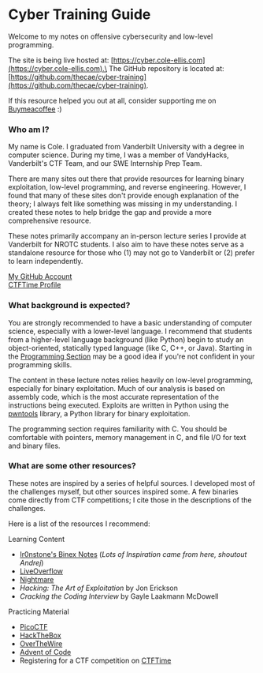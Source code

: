 # Cyber Training Guide

Welcome to my notes on offensive cybersecurity and low-level programming.

The site is being live hosted at: [https://cyber.cole-ellis.com](https://cyber.cole-ellis.com).\
The GitHub repository is located at: [https://github.com/thecae/cyber-training](https://github.com/thecae/cyber-training).

If this resource helped you out at all, consider supporting me on [Buymeacoffee](https://buymeacoffee.com/cyberguide) :)

### Who am I?

My name is Cole. I graduated from Vanderbilt University with a degree in computer science. During my time, I was a member of VandyHacks, Vanderbilt's CTF Team, and our SWE Internship Prep Team.

There are many sites out there that provide resources for learning binary exploitation, low-level programming, and reverse engineering. However, I found that many of these sites don't provide enough explanation of the theory; I always felt like something was missing in my understanding. I created these notes to help bridge the gap and provide a more comprehensive resource.

These notes primarily accompany an in-person lecture series I provide at Vanderbilt for NROTC students. I also aim to have these notes serve as a standalone resource for those who (1) may not go to Vanderbilt or (2) prefer to learn independently.

[My GitHub Account](https://github.com/thecae)\
[CTFTime Profile](https://ctftime.org/user/146369)

### What background is expected?

You are strongly recommended to have a basic understanding of computer science, especially with a lower-level language. I recommend that students from a higher-level language background (like Python) begin to study an object-oriented, statically typed language (like C, C++, or Java). Starting in the [Programming Section](programming/what-is-the-programming-section.md) may be a good idea if you're not confident in your programming skills.

The content in these lecture notes relies heavily on low-level programming, especially for binary exploitation. Much of our analysis is based on assembly code, which is the most accurate representation of the instructions being executed. Exploits are written in Python using the [pwntools](https://docs.pwntools.com/en/stable/) library, a Python library for binary exploitation.

The programming section requires familiarity with C. You should be comfortable with pointers, memory management in C, and file I/O for text and binary files.

### What are some other resources?

These notes are inspired by a series of helpful sources. I developed most of the challenges myself, but other sources inspired some. A few binaries come directly from CTF competitions; I cite those in the descriptions of the challenges.

Here is a list of the resources I recommend:

Learning Content

* [Ir0nstone's Binex Notes](https://ir0nstone.gitbook.io/notes/) (_Lots of Inspiration came from here, shoutout Andrej_)
* [LiveOverflow](https://www.youtube.com/channel/UClcE-kVhqyiHCcjYwcpfj9w)
* [Nightmare](https://guyinatuxedo.github.io/)
* _Hacking: The Art of Exploitation_ by Jon Erickson
* _Cracking the Coding Interview_ by Gayle Laakmann McDowell

Practicing Material

* [PicoCTF](https://picoctf.com/)
* [HackTheBox](https://www.hackthebox.eu/)
* [OverTheWire](https://overthewire.org/wargames/)
* [Advent of Code](https://adventofcode.com/)
* Registering for a CTF competition on [CTFTime](https://ctftime.org/)
